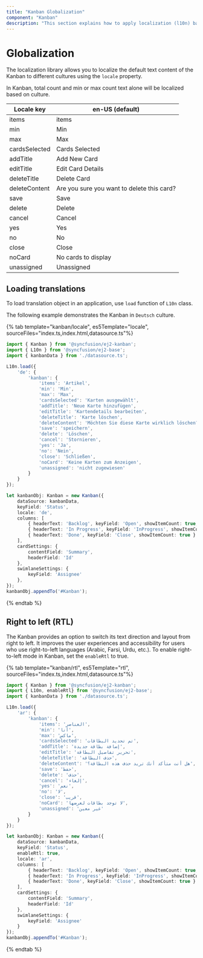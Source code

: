 ```yaml
---
title: "Kanban Globalization"
component: "Kanban"
description: "This section explains how to apply localization (l10n) based on culture file and right-to-left (RTL) in Kanban board."
---
```


# Globalization

The localization library allows you to localize the default text content of the Kanban to different cultures using the `locale` property.

In Kanban, total count and min or max count text alone will be localized based on culture.

| Locale key | en-US (default)  |
|------|------|
| items |  items |
| min |  Min |
| max |  Max |
| cardsSelected | Cards Selected |
| addTitle | Add New Card |
| editTitle | Edit Card Details |
| deleteTitle | Delete Card |
| deleteContent | Are you sure you want to delete this card? |
| save | Save |
| delete | Delete |
| cancel | Cancel |
| yes | Yes |
| no | No |
| close | Close |
| noCard | No cards to display |
| unassigned | Unassigned |

## Loading translations

To load translation object in an application, use `load` function of `L10n` class.

The following example demonstrates the Kanban in `Deutsch` culture.

{% tab template="kanban/locale", es5Template="locale", sourceFiles="index.ts,index.html,datasource.ts"%}

```typescript
import { Kanban } from '@syncfusion/ej2-kanban';
import { L10n } from '@syncfusion/ej2-base';
import { kanbanData } from './datasource.ts';

L10n.load({
    'de': {
        'kanban': {
            'items': 'Artikel',
            'min': 'Min',
            'max': 'Max',
            'cardsSelected': 'Karten ausgewählt',
            'addTitle': 'Neue Karte hinzufügen',
            'editTitle': 'Kartendetails bearbeiten',
            'deleteTitle': 'Karte löschen',
            'deleteContent': 'Möchten Sie diese Karte wirklich löschen?',
            'save': 'speichern',
            'delete': 'Löschen',
            'cancel': 'Stornieren',
            'yes': 'Ja',
            'no': 'Nein',
            'close': 'Schließen',
            'noCard': 'Keine Karten zum Anzeigen',
            'unassigned': 'nicht zugewiesen'
        }
    }
});

let kanbanObj: Kanban = new Kanban({
    dataSource: kanbanData,
    keyField: 'Status',
    locale: 'de',
    columns: [
        { headerText: 'Backlog', keyField: 'Open', showItemCount: true, minCount: 6 },
        { headerText: 'In Progress', keyField: 'InProgress', showItemCount: true, maxCount: 3 },
        { headerText: 'Done', keyField: 'Close', showItemCount: true }
    ],
    cardSettings: {
        contentField: 'Summary',
        headerField: 'Id'
    },
    swimlaneSettings: {
        keyField: 'Assignee'
    },
});
kanbanObj.appendTo('#Kanban');
```

{% endtab %}

## Right to left (RTL)

The Kanban provides an option to switch its text direction and layout from right to left. It improves the user experiences and accessibility for users who use right-to-left languages (Arabic, Farsi, Urdu, etc.). To enable right-to-left mode in Kanban, set the `enableRtl` to true.

{% tab template="kanban/rtl", es5Template="rtl", sourceFiles="index.ts,index.html,datasource.ts"%}

```typescript
import { Kanban } from '@syncfusion/ej2-kanban';
import { L10n, enableRtl} from '@syncfusion/ej2-base';
import { kanbanData } from './datasource.ts';

L10n.load({
    'ar': {
        'kanban': {
            'items': 'العناصر',
            'min': 'أنا',
            'max': 'ماكس',
            'cardsSelected': 'تم تحديد البطاقات',
            'addTitle': 'إضافة بطاقة جديدة',
            'editTitle': 'تحرير تفاصيل البطاقة',
            'deleteTitle': 'حذف البطاقة',
            'deleteContent': 'هل أنت متأكد أنك تريد حذف هذه البطاقة؟',
            'save': 'حفظ',
            'delete': 'حذف',
            'cancel': 'إلغاء',
            'yes': 'نعم',
            'no': 'لا',
            'close': 'قريب',
            'noCard': 'لا توجد بطاقات لعرضها',
            'unassigned': 'غير معين'
        }
    }
});

let kanbanObj: Kanban = new Kanban({
    dataSource: kanbanData,
    keyField: 'Status',
    enableRtl: true,
    locale: 'ar',
    columns: [
        { headerText: 'Backlog', keyField: 'Open', showItemCount: true, minCount: 2 },
        { headerText: 'In Progress', keyField: 'InProgress', showItemCount: true, maxCount: 3 },
        { headerText: 'Done', keyField: 'Close', showItemCount: true }
    ],
    cardSettings: {
        contentField: 'Summary',
        headerField: 'Id'
    },
    swimlaneSettings: {
        keyField: 'Assignee'
    }
});
kanbanObj.appendTo('#Kanban');
```

{% endtab %}
